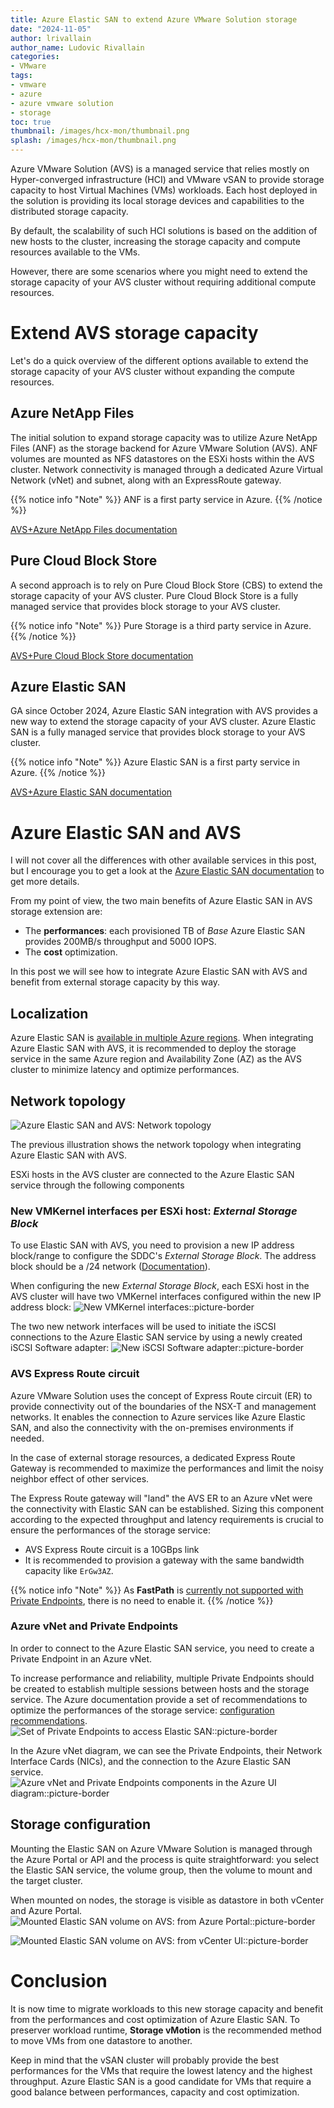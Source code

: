 ```yaml
---
title: Azure Elastic SAN to extend Azure VMware Solution storage
date: "2024-11-05"
author: lrivallain
author_name: Ludovic Rivallain
categories:
- VMware
tags:
- vmware
- azure
- azure vmware solution
- storage
toc: true
thumbnail: /images/hcx-mon/thumbnail.png
splash: /images/hcx-mon/thumbnail.png
---
```


Azure VMware Solution (AVS) is a managed service that relies mostly on Hyper-converged infrastructure (HCI) and VMware vSAN to provide storage capacity to host Virtual Machines (VMs) workloads. Each host deployed in the solution is providing its local storage devices and capabilities to the distributed storage capacity.

By default, the scalability of such HCI solutions is based on the addition of new hosts to the cluster, increasing the storage capacity and compute resources available to the VMs.

However, there are some scenarios where you might need to extend the storage capacity of your AVS cluster without requiring additional compute resources.

# Extend AVS storage capacity

Let's do a quick overview of the different options available to extend the storage capacity of your AVS cluster without expanding the compute resources.

## Azure NetApp Files

The initial solution to expand storage capacity was to utilize Azure NetApp Files (ANF) as the storage backend for Azure VMware Solution (AVS). ANF volumes are mounted as NFS datastores on the ESXi hosts within the AVS cluster. Network connectivity is managed through a dedicated Azure Virtual Network (vNet) and subnet, along with an ExpressRoute gateway. 

{{% notice info "Note" %}}
ANF is a first party service in Azure.
{{% /notice %}}

[AVS+Azure NetApp Files documentation](https://learn.microsoft.com/en-us/azure/azure-vmware/attach-azure-netapp-files-to-azure-vmware-solution-hosts?tabs=azure-portal)

## Pure Cloud Block Store

A second approach is to rely on Pure Cloud Block Store (CBS) to extend the storage capacity of your AVS cluster. Pure Cloud Block Store is a fully managed service that provides block storage to your AVS cluster.

{{% notice info "Note" %}}
Pure Storage is a third party service in Azure.
{{% /notice %}}

[AVS+Pure Cloud Block Store documentation](https://learn.microsoft.com/en-us/azure/azure-vmware/configure-pure-cloud-block-store)

## Azure Elastic SAN

GA since October 2024, Azure Elastic SAN integration with AVS provides a new way to extend the storage capacity of your AVS cluster. Azure Elastic SAN is a fully managed service that provides block storage to your AVS cluster. 

{{% notice info "Note" %}}
Azure Elastic SAN is a first party service in Azure.
{{% /notice %}}

[AVS+Azure Elastic SAN documentation](https://learn.microsoft.com/en-us/azure/azure-vmware/configure-azure-elastic-san)


# Azure Elastic SAN and AVS

I will not cover all the differences with other available services in this post, but I encourage you to get a look at the [Azure Elastic SAN documentation](https://learn.microsoft.com/en-us/azure/storage/elastic-san/elastic-san-introduction) to get more details.

From my point of view, the two main benefits of Azure Elastic SAN in AVS storage extension are:
* The **performances**: each provisioned TB of *Base* Azure Elastic SAN provides 200MB/s throughput and 5000 IOPS.
* The **cost** optimization.

In this post we will see how to integrate Azure Elastic SAN with AVS and benefit from external storage capacity by this way.

## Localization

Azure Elastic SAN is [available in multiple Azure regions](https://learn.microsoft.com/en-us/azure/storage/elastic-san/elastic-san-create). When integrating Azure Elastic SAN with AVS, it is recommended to deploy the storage service in the same Azure region and Availability Zone (AZ) as the AVS cluster to minimize latency and optimize performances.

## Network topology

![Azure Elastic SAN and AVS: Network topology](/images/avs-esan/eSAN-and-AVS-network-topology.png)

The previous illustration shows the network topology when integrating Azure Elastic SAN with AVS. 

ESXi hosts in the AVS cluster are connected to the Azure Elastic SAN service through the following components

### New VMKernel interfaces per ESXi host: *External Storage Block*

To use Elastic SAN with AVS, you need to provision a new IP address block/range to configure the SDDC's *External Storage Block*. The address block should be a /24 network ([Documentation](https://learn.microsoft.com/en-us/azure/azure-vmware/configure-azure-elastic-san#configure-external-storage-address-block)).

When configuring the new *External Storage Block*, each ESXi host in the AVS cluster will have two VMKernel interfaces configured within the new IP address block:
![New VMKernel interfaces::picture-border](/images/avs-esan/esxi-new-vmkernels.png)

The two new network interfaces will be used to initiate the iSCSI connections to the Azure Elastic SAN service by using a newly created iSCSI Software adapter:
![New iSCSI Software adapter::picture-border](/images/avs-esan/esxi-new-storage-adapter.png)

### AVS Express Route circuit

Azure VMware Solution uses the concept of Express Route circuit (ER) to provide connectivity out of the boundaries of the NSX-T and management networks. It enables the connection to Azure services like Azure Elastic SAN, and also the connectivity with the on-premises environments if needed.

In the case of external storage resources, a dedicated Express Route Gateway is recommended to maximize the performances and limit the noisy neighbor effect of other services.

The Express Route gateway will "land" the AVS ER to an Azure vNet were the connectivity with Elastic SAN can be established. Sizing this component according to the expected throughput and latency requirements is crucial to ensure the performances of the storage service:

* AVS Express Route circuit is a 10GBps link
* It is recommended to provision a gateway with the same bandwidth capacity like `ErGw3AZ`.

{{% notice info "Note" %}}
As **FastPath** is [currently not supported with Private Endpoints](https://learn.microsoft.com/en-us/azure/expressroute/about-fastpath), there is no need to enable it.
{{% /notice %}}

### Azure vNet and Private Endpoints

In order to connect to the Azure Elastic SAN service, you need to create a Private Endpoint in an Azure vNet.

To increase performance and reliability, multiple Private Endpoints should be created to establish multiple sessions between hosts and the storage service. The Azure documentation provide a set of recommendations to optimize the performances of the storage service: [configuration recommendations](https://learn.microsoft.com/en-us/azure/azure-vmware/configure-azure-elastic-san#configuration-recommendations).
![Set of Private Endpoints to access Elastic SAN::picture-border](/images/avs-esan/azure-private-endpoints.png)

In the Azure vNet diagram, we can see the Private Endpoints, their Network Interface Cards (NICs), and the connection to the Azure Elastic SAN service.
![Azure vNet and Private Endpoints components in the Azure UI diagram::picture-border](/images/avs-esan/azure-private-endpoints-ui-diagram.png)

## Storage configuration

Mounting the Elastic SAN on Azure VMware Solution is managed through the Azure Portal or API and the process is quite straightforward: you select the Elastic SAN service, the volume group, then the volume to mount and the target cluster.

When mounted on nodes, the storage is visible as datastore in both vCenter and Azure Portal.
![Mounted Elastic SAN volume on AVS: from Azure Portal::picture-border](/images/avs-esan/avs-mount-esan-ui.png)

![Mounted Elastic SAN volume on AVS: from vCenter UI::picture-border](/images/avs-esan/avs-mount-esan-vcenter.png)

# Conclusion

It is now time to migrate workloads to this new storage capacity and benefit from the performances and cost optimization of Azure Elastic SAN. To preserver workload runtime, **Storage vMotion** is the recommended method to move VMs from one datastore to another.

Keep in mind that the vSAN cluster will probably provide the best performances for the VMs that require the lowest latency and the highest throughput. Azure Elastic SAN is a good candidate for VMs that require a good balance between performances, capacity and cost optimization.